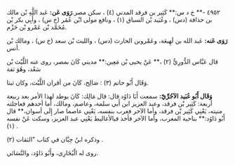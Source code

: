 ٤٩٥٢ -** خ د س:** كَثِير بن فرقد المدني (٤) ، سكن مصر.**رَوَى عَن:** عَبد اللَّهِ بْن مالك بن حذافة (دس) ، وعُبَيد بْن السباق (١) ، ونافع مولى ابْن عُمَر (خ س) ، وأَبِي بكر بْن مُحَمَّد بْن عَمْرو بْن حَزْم.

**رَوَى عَنه:** عَبد الله بن لَهِيعَة، وعَمْروبن الحارث (دس) ، والليث بْن سعد (خ س) ، ومالك بْن أنس.

قال عَبَّاس الدُّورِيُّ (٢) ،** عَنْ يحيى بْن مَعِين:** مديني كَانَ بمصر، روى عنه اللَّيْث بْن سَعْد، وهُوَ ثقة

وَقَال أَبُو حاتم (٣) : صَالِح، كَانَ من أقران اللَّيْث، وكان ثبتا.

**وَقَال أَبُو عُبَيد الآجُرِّيّ:** سمعت أَبَا دَاوُد قال: قال مَالِك: كَانَ يوطد لهذا الأمر بعد ربيعة أربعة: كَثِير بْن فرقد، وعبد العزيز ابن أَبي سلمة، وعاصم، ومالك، أما أحدهم فعاجلته منيته، يَعْنِي كَثِير بْن فرقد، وأما الآخر فغرب بنفسه، يَعْنِي عاصما صار إِلَى أسوان،** قال أَبُو دَاوُد:** بناحية المغرب، وأما الآخر فأخذ فيالأغاليط يَعْنِي عبد العزيز، وسكت عَنْ نفسه (١) .

وذكره ابنُ حِبَّان في كتاب "الثقات (٢) .

روى له الْبُخَارِي، وأَبُو دَاوُد، والنَّسَائي.
